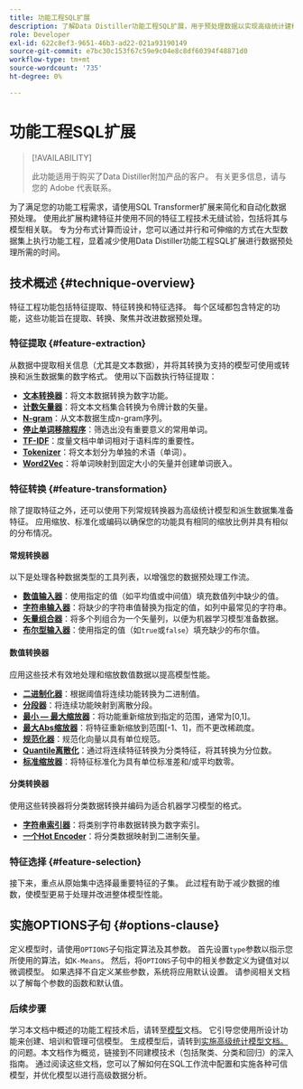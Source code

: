 ```yaml
---
title: 功能工程SQL扩展
description: 了解Data Distiller功能工程SQL扩展，用于预处理数据以实现高级统计建模。 它涵盖了可用的特征提取、转换和选择技术。
role: Developer
exl-id: 622c8ef3-9651-46b3-ad22-021a93190149
source-git-commit: e7bc30c153f67c59e9c04e8c8df60394f48871d0
workflow-type: tm+mt
source-wordcount: '735'
ht-degree: 0%

---
```


# 功能工程SQL扩展

>[!AVAILABILITY]
>
>此功能适用于购买了Data Distiller附加产品的客户。 有关更多信息，请与您的 Adobe 代表联系。

为了满足您的功能工程需求，请使用SQL Transformer扩展来简化和自动化数据预处理。 使用此扩展构建特征并使用不同的特征工程技术无缝试验，包括将其与模型相关联。 专为分布式计算而设计，您可以通过并行和可伸缩的方式在大型数据集上执行功能工程，显着减少使用Data Distiller功能工程SQL扩展进行数据预处理所需的时间。

## 技术概述 {#technique-overview}

特征工程功能包括特征提取、特征转换和特征选择。 每个区域都包含特定的功能，这些功能旨在提取、转换、聚焦并改进数据预处理。

### 特征提取 {#feature-extraction}

从数据中提取相关信息（尤其是文本数据），并将其转换为支持的模型可使用或转换和派生数据集的数字格式。 使用以下函数执行特征提取：

- **[文本转换器](./feature-transformation.md#textual-transformations)**：将文本数据转换为数字功能。
- **[计数矢量器](./feature-transformation.md#countvectorizer)**：将文本文档集合转换为令牌计数的矢量。
- **[N-gram](./feature-transformation.md#ngram)**：从文本数据生成n-gram序列。
- **[停止单词移除程序](./feature-transformation.md#stopwordsremover)**：筛选出没有重要意义的常用单词。
- **[TF-IDF](./feature-transformation.md#tf-idf)**：度量文档中单词相对于语料库的重要性。
- **[Tokenizer](./feature-transformation.md#tokenizer)**：将文本划分为单独的术语（单词）。
- **[Word2Vec](./feature-transformation.md#word2vec)**：将单词映射到固定大小的矢量并创建单词嵌入。

### 特征转换 {#feature-transformation}

除了提取特征之外，还可以使用下列常规转换器为高级统计模型和派生数据集准备特征。 应用缩放、标准化或编码以确保您的功能具有相同的缩放比例并具有相似的分布情况。

#### 常规转换器

以下是处理各种数据类型的工具列表，以增强您的数据预处理工作流。

- **[数值输入器](./feature-transformation.md#numeric-imputer)**：使用指定的值（如平均值或中间值）填充数值列中缺少的值。
- **[字符串输入器](./feature-transformation.md#string-imputer)**：将缺少的字符串值替换为指定的值，如列中最常见的字符串。
- **[矢量组合器](./feature-transformation.md#vector-assembler)**：将多个列组合为一个矢量列，以便为机器学习模型准备数据。
- **[布尔型输入器](./feature-transformation.md#boolean-imputer)**：使用指定的值（如`true`或`false`）填充缺少的布尔值。

#### 数值转换器

应用这些技术有效地处理和缩放数值数据以提高模型性能。

- **[二进制化器](./feature-transformation.md#binarizer)**：根据阈值将连续功能转换为二进制值。
- **[分段器](./feature-transformation.md#bucketizer)**：将连续功能映射到离散分段。
- **[最小 — 最大缩放器](./feature-transformation.md#minmaxscaler)**：将功能重新缩放到指定的范围，通常为[0,1]。
- **[最大Abs缩放器](./feature-transformation.md#maxabsscaler)**：将特征重新缩放到范围[-1、1]，而不更改稀疏度。
- **[规范化器](./feature-transformation.md#normalizer)**：规范化向量以具有单位规范。
- **[Quantile离散化](./feature-transformation.md#quantilediscretizer)**：通过将连续特征转换为分类特征，将其转换为分位数。
- **[标准缩放器](./feature-transformation.md#standardscaler)**：将特征标准化为具有单位标准差和/或平均数零。

#### 分类转换器

使用这些转换器将分类数据转换并编码为适合机器学习模型的格式。

- **[字符串索引器](./feature-transformation.md#stringindexer)**：将类别字符串数据转换为数字索引。
- **[一个Hot Encoder](./feature-transformation.md#onehotencoder)**：将分类数据映射到二进制矢量。

### 特征选择 {#feature-selection}

接下来，重点从原始集中选择最重要特征的子集。 此过程有助于减少数据的维数，使模型更易于处理并改进整体模型性能。

<!-- Commented out as it 
## Supported machine learning algorithms {#supported-ml-algorithms}

Once you have preprocessed your data, use the feature engineering SQL extension to prepare your data for the following machine learning algorithms:

### Classification and regression {#classification-regression}

Use logical regression to predict categorical outcomes and linear regression to predict continuous values.

- **Logical Regression**: Use this for binary classification tasks.
- **Linear Regression**: Apply this algorithm for predicting continuous values.

### Clustering {#clustering}

Use a clustering algorithm to group data points into distinct clusters based on their similarities.

- **[`K-Means`](./feature-transformation.md#kmeans)**: Use `K-Means` for unsupervised learning tasks to partition data into a specified number of clusters, with each data point assigned to the cluster with the nearest mean. -->

## 实施OPTIONS子句 {#options-clause}

定义模型时，请使用`OPTIONS`子句指定算法及其参数。 首先设置`type`参数以指示您所使用的算法，如`K-Means`。 然后，将`OPTIONS`子句中的相关参数定义为键值对以微调模型。 如果选择不自定义某些参数，系统将应用默认设置。 请参阅相关文档以了解每个参数的函数和默认值。

### 后续步骤

学习本文档中概述的功能工程技术后，请转至[模型](./models.md)文档。 它引导您使用所设计功能来创建、培训和管理可信模型。 生成模型后，请转到[实施高级统计模型文档。](./implement-models/implement-models.md)的问题。本文档作为概览，链接到不同建模技术（包括聚类、分类和回归）的深入指南。 通过阅读这些文档，您可以了解如何在SQL工作流中配置和实施各种可信模型，并优化模型以进行高级数据分析。
